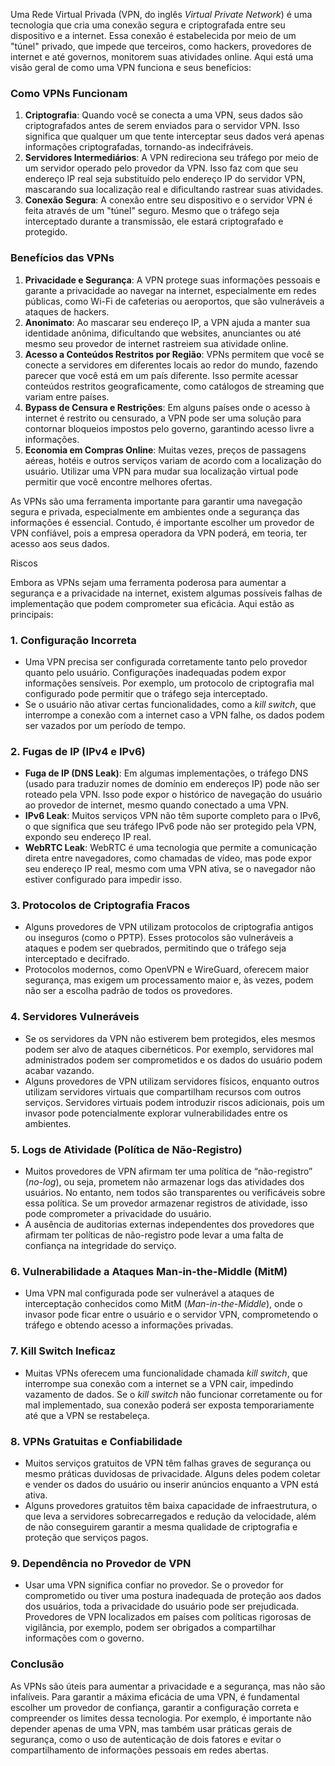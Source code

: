 Uma Rede Virtual Privada (VPN, do inglês *Virtual Private Network*) é uma tecnologia que cria uma conexão segura e criptografada entre seu dispositivo e a internet. Essa conexão é estabelecida por meio de um "túnel" privado, que impede que terceiros, como hackers, provedores de internet e até governos, monitorem suas atividades online. Aqui está uma visão geral de como uma VPN funciona e seus benefícios:

### Como VPNs Funcionam

1. **Criptografia**: Quando você se conecta a uma VPN, seus dados são criptografados antes de serem enviados para o servidor VPN. Isso significa que qualquer um que tente interceptar seus dados verá apenas informações criptografadas, tornando-as indecifráveis.
2. **Servidores Intermediários**: A VPN redireciona seu tráfego por meio de um servidor operado pelo provedor da VPN. Isso faz com que seu endereço IP real seja substituído pelo endereço IP do servidor VPN, mascarando sua localização real e dificultando rastrear suas atividades.
3. **Conexão Segura**: A conexão entre seu dispositivo e o servidor VPN é feita através de um "túnel" seguro. Mesmo que o tráfego seja interceptado durante a transmissão, ele estará criptografado e protegido.

### Benefícios das VPNs

1. **Privacidade e Segurança**: A VPN protege suas informações pessoais e garante a privacidade ao navegar na internet, especialmente em redes públicas, como Wi-Fi de cafeterias ou aeroportos, que são vulneráveis a ataques de hackers.
2. **Anonimato**: Ao mascarar seu endereço IP, a VPN ajuda a manter sua identidade anônima, dificultando que websites, anunciantes ou até mesmo seu provedor de internet rastreiem sua atividade online.
3. **Acesso a Conteúdos Restritos por Região**: VPNs permitem que você se conecte a servidores em diferentes locais ao redor do mundo, fazendo parecer que você está em um país diferente. Isso permite acessar conteúdos restritos geograficamente, como catálogos de streaming que variam entre países.
4. **Bypass de Censura e Restrições**: Em alguns países onde o acesso à internet é restrito ou censurado, a VPN pode ser uma solução para contornar bloqueios impostos pelo governo, garantindo acesso livre a informações.
5. **Economia em Compras Online**: Muitas vezes, preços de passagens aéreas, hotéis e outros serviços variam de acordo com a localização do usuário. Utilizar uma VPN para mudar sua localização virtual pode permitir que você encontre melhores ofertas.

As VPNs são uma ferramenta importante para garantir uma navegação segura e privada, especialmente em ambientes onde a segurança das informações é essencial. Contudo, é importante escolher um provedor de VPN confiável, pois a empresa operadora da VPN poderá, em teoria, ter acesso aos seus dados.







Riscos



Embora as VPNs sejam uma ferramenta poderosa para aumentar a segurança e a privacidade na internet, existem algumas possíveis falhas de implementação que podem comprometer sua eficácia. Aqui estão as principais:

### 1. **Configuração Incorreta**

- Uma VPN precisa ser configurada corretamente tanto pelo provedor quanto pelo usuário. Configurações inadequadas podem expor informações sensíveis. Por exemplo, um protocolo de criptografia mal configurado pode permitir que o tráfego seja interceptado.
- Se o usuário não ativar certas funcionalidades, como a *kill switch*, que interrompe a conexão com a internet caso a VPN falhe, os dados podem ser vazados por um período de tempo.

### 2. **Fugas de IP (IPv4 e IPv6)**

- **Fuga de IP (DNS Leak)**: Em algumas implementações, o tráfego DNS (usado para traduzir nomes de domínio em endereços IP) pode não ser roteado pela VPN. Isso pode expor o histórico de navegação do usuário ao provedor de internet, mesmo quando conectado a uma VPN.
- **IPv6 Leak**: Muitos serviços VPN não têm suporte completo para o IPv6, o que significa que seu tráfego IPv6 pode não ser protegido pela VPN, expondo seu endereço IP real.
- **WebRTC Leak**: WebRTC é uma tecnologia que permite a comunicação direta entre navegadores, como chamadas de vídeo, mas pode expor seu endereço IP real, mesmo com uma VPN ativa, se o navegador não estiver configurado para impedir isso.

### 3. **Protocolos de Criptografia Fracos**

- Alguns provedores de VPN utilizam protocolos de criptografia antigos ou inseguros (como o PPTP). Esses protocolos são vulneráveis a ataques e podem ser quebrados, permitindo que o tráfego seja interceptado e decifrado.
- Protocolos modernos, como OpenVPN e WireGuard, oferecem maior segurança, mas exigem um processamento maior e, às vezes, podem não ser a escolha padrão de todos os provedores.

### 4. **Servidores Vulneráveis**

- Se os servidores da VPN não estiverem bem protegidos, eles mesmos podem ser alvo de ataques cibernéticos. Por exemplo, servidores mal administrados podem ser comprometidos e os dados do usuário podem acabar vazando.
- Alguns provedores de VPN utilizam servidores físicos, enquanto outros utilizam servidores virtuais que compartilham recursos com outros serviços. Servidores virtuais podem introduzir riscos adicionais, pois um invasor pode potencialmente explorar vulnerabilidades entre os ambientes.

### 5. **Logs de Atividade (Política de Não-Registro)**

- Muitos provedores de VPN afirmam ter uma política de “não-registro” (*no-log*), ou seja, prometem não armazenar logs das atividades dos usuários. No entanto, nem todos são transparentes ou verificáveis sobre essa política. Se um provedor armazenar registros de atividade, isso pode comprometer a privacidade do usuário.
- A ausência de auditorias externas independentes dos provedores que afirmam ter políticas de não-registro pode levar a uma falta de confiança na integridade do serviço.

### 6. **Vulnerabilidade a Ataques Man-in-the-Middle (MitM)**

- Uma VPN mal configurada pode ser vulnerável a ataques de interceptação conhecidos como MitM (*Man-in-the-Middle*), onde o invasor pode ficar entre o usuário e o servidor VPN, comprometendo o tráfego e obtendo acesso a informações privadas.

### 7. **Kill Switch Ineficaz**

- Muitas VPNs oferecem uma funcionalidade chamada *kill switch*, que interrompe sua conexão com a internet se a VPN cair, impedindo vazamento de dados. Se o *kill switch* não funcionar corretamente ou for mal implementado, sua conexão poderá ser exposta temporariamente até que a VPN se restabeleça.

### 8. **VPNs Gratuitas e Confiabilidade**

- Muitos serviços gratuitos de VPN têm falhas graves de segurança ou mesmo práticas duvidosas de privacidade. Alguns deles podem coletar e vender os dados do usuário ou inserir anúncios enquanto a VPN está ativa.
- Alguns provedores gratuitos têm baixa capacidade de infraestrutura, o que leva a servidores sobrecarregados e redução da velocidade, além de não conseguirem garantir a mesma qualidade de criptografia e proteção que serviços pagos.

### 9. **Dependência no Provedor de VPN**

- Usar uma VPN significa confiar no provedor. Se o provedor for comprometido ou tiver uma postura inadequada de proteção aos dados dos usuários, toda a privacidade do usuário pode ser prejudicada. Provedores de VPN localizados em países com políticas rigorosas de vigilância, por exemplo, podem ser obrigados a compartilhar informações com o governo.

### Conclusão

As VPNs são úteis para aumentar a privacidade e a segurança, mas não são infalíveis. Para garantir a máxima eficácia de uma VPN, é fundamental escolher um provedor de confiança, garantir a configuração correta e compreender os limites dessa tecnologia. Por exemplo, é importante não depender apenas de uma VPN, mas também usar práticas gerais de segurança, como o uso de autenticação de dois fatores e evitar o compartilhamento de informações pessoais em redes abertas.

